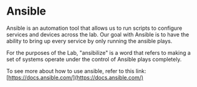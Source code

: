 # Ansible

Ansible is an automation tool that allows us to run scripts to configure services and devices across the lab.  Our goal with Ansible is to have the ability to bring up every service by only running the ansible plays. 

For the purposes of the Lab, "ansibilize" is a word that refers to making a set of systems operate under the control of Ansible plays completely.

To see more about how to use ansible, refer to this link: [https://docs.ansible.com/](https://docs.ansible.com/)

